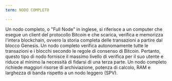 ```yaml
---
term: NODO COMPLETO

---
```

Un nodo completo, o "Full Node" in inglese, si riferisce a un computer che esegue un client del protocollo Bitcoin e che scarica, verifica e memorizza l'intera blockchain, ovvero la storia completa delle transazioni a partire dal blocco Genesis. Un nodo completo verifica autonomamente tutte le transazioni e i blocchi secondo le regole di consenso di Bitcoin. Pertanto, questo tipo di nodo fornisce il massimo livello di verifica per il suo utente e riduce al minimo la necessità di fidarsi di una terza parte. Un nodo completo richiede maggiori risorse di archiviazione, potenza di calcolo, RAM e larghezza di banda rispetto a un nodo leggero (SPV).